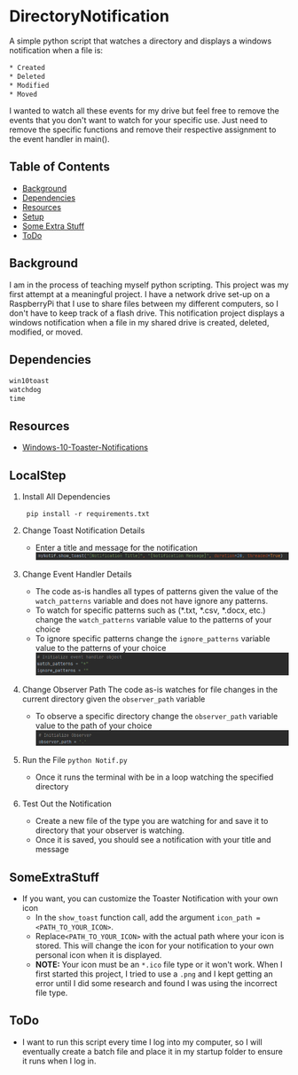 
# DirectoryNotification
A simple python script that watches a directory and displays a windows notification when a file is:

    * Created
    * Deleted
    * Modified
    * Moved
I wanted to watch all these events for my drive but feel free to remove the events that you don't want to watch for your specific use. Just need to remove the specific functions and remove their respective assignment to the event handler in main().
## Table of Contents
* [Background](#Background)
* [Dependencies](#Dependencies)
* [Resources](#Resources)
* [Setup](#LocalStep)
* [Some Extra Stuff](#SomeExtraStuff)
* [ToDo](#ToDo)

## Background
I am in the process of teaching myself python scripting. This project was my first attempt
at a meaningful project. I have a network drive set-up on a RaspberryPi that I use to share files between my different computers, so I don't have to keep track of a flash drive. This notification project displays a windows notification when a file in my shared drive is created, deleted, modified, or moved.

## Dependencies

    win10toast
    watchdog
    time
## Resources
* [Windows-10-Toaster-Notifications]

## LocalStep
1) Install All Dependencies

		pip install -r requirements.txt

2) Change Toast Notification Details
	* Enter a title and message for the notification
	![alt text](images/ToastNotifation.png)

3) Change Event Handler Details
	* The code as-is handles all types of patterns given the value of the `watch_patterns` variable and does not have ignore any patterns.
	* To watch for specific patterns such as (*.txt, *.csv, *.docx, etc.) change the `watch_patterns` variable value to the patterns of your choice
	* To ignore specific patterns change the `ignore_patterns` variable value to the patterns of your choice
	![alt text](images/EventHandlerDetails.png)

4) Change Observer Path
	The code as-is watches for file changes in the current directory given the `observer_path` variable
	* To observe a specific directory change the `observer_path` variable value to the path of your choice
	![alt text](images/ObserverPath.png)

5) Run the File
	`python Notif.py`
	* Once it runs the terminal with be in a loop watching the specified directory

6) Test Out the Notification
	* Create a new file of the type you are watching for and save it to directory that your observer is watching.
	* Once it is saved, you should see a notification with your title and message

## SomeExtraStuff
* If you want, you can customize the Toaster Notification with your own icon
	* In the `show_toast` function call, add the argument `icon_path = <PATH_TO_YOUR_ICON>`.
	* Replace`<PATH_TO_YOUR_ICON>` with the actual path where your icon is stored. This will change the icon for your notification to your own personal icon when it is displayed.
	* **NOTE:** Your icon must be an `*.ico` file type or it won't work. When I first started this project, I tried to use a `.png` and I kept getting an error until I did some research and found I was using the incorrect file type.

## ToDo
* I want to run this script every time I log into my computer, so I will eventually create a batch file and place it in my startup folder to ensure it runs when I log in.


[Windows-10-Toaster-Notifications]: <https://github.com/jithurjacob/Windows-10-Toast-Notifications>
